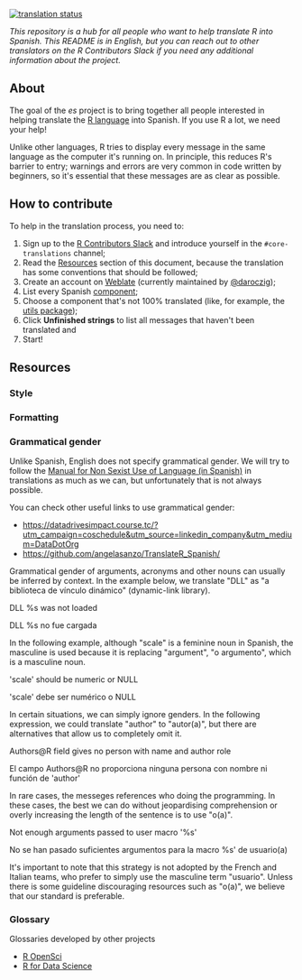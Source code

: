 [![translation status](https://translate.rx.studio/widgets/r-project/es/svg-badge.svg?native=1)](https://translate.rx.studio/languages/es/r-project/)

_This repository is a hub for all people who want to help translate R into
Spanish. This README is in English, but you can reach out to
other translators on the R Contributors Slack if you need any additional
information about the project._

## About
The goal of the _es_ project is to bring together all people interested in
helping translate the [R
language](https://en.wikipedia.org/wiki/R_(programming_language)) into Spanish. If you use R a lot, we need your help!

Unlike other languages, R tries to display every message in the same language as
the computer it's running on. In principle, this reduces R's barrier to entry;
warnings and errors are very common in code written by beginners, so it's
essential that these messages are as clear as possible.

## How to contribute

To help in the translation process, you need to:

1. Sign up to the [R Contributors
   Slack](https://contributor.r-project.org/slack) and introduce yourself in the
   `#core-translations` channel;
1. Read the [Resources](https://github.com/r-devel/translations/wiki/Spanish-specific-translations#resources) section of
   this document, because the translation has some conventions that should be
   followed;
1. Create an account on [Weblate](https://translate.rx.studio/) (currently
   maintained by [@daroczig](https://twitter.com/daroczig));
1. List every Spanish
   [component](https://translate.rx.studio/languages/es/r-project/);
1. Choose a component that's not 100% translated (like, for example, the [utils
   package](https://translate.rx.studio/languages/es/r-project/));
1. Click **Unfinished strings** to list all messages that haven't been
   translated and
1. Start!


## Resources

### Style
### Formatting
### Grammatical gender

Unlike Spanish, English does not specify grammatical gender. We will try to follow the [Manual for Non Sexist Use of Language (in Spanish)](http://conavim.gob.mx/work/models/CONAVIM/Resource/309/1/images/Manualparaelusonosexistadellenguaje%20completo%281%29.pdf) in translations as much as we can, but unfortunately that is not always possible.

You can check other useful links to use grammatical gender:
* https://datadrivesimpact.course.tc/?utm_campaign=coschedule&utm_source=linkedin_company&utm_medium=DataDotOrg
* https://github.com/angelasanzo/TranslateR_Spanish/ 

Grammatical gender of arguments, acronyms and other nouns can usually be inferred by context. In the example below, we translate "DLL" as "a biblioteca de vínculo dinámico" (dynamic-link library).

DLL %s was not loaded

DLL %s no fue cargada

In the following example, although "scale" is a feminine noun in Spanish, the masculine is used because it is replacing "argument", "o argumento", which is a masculine noun.

'scale' should be numeric or NULL

'scale' debe ser numérico o NULL

In certain situations, we can simply ignore genders. In the following expression, we could translate "author" to "autor(a)", but there are alternatives that allow us to completely omit it.

Authors@R field gives no person with name and author role

El campo Authors@R no proporciona ninguna persona con nombre ni función de 'author'

In rare cases, the messeges references who doing the programming. In these cases, the best we can do without jeopardising comprehension or overly increasing the length of the sentence is to use "o(a)".

Not enough arguments passed to user macro '%s'

No se han pasado suficientes argumentos para la macro %s' de usuario(a)

It's important to note that this strategy is not adopted by the French and Italian teams, who prefer to simply use the masculine term "usuario". Unless there is some guideline discouraging resources such as "o(a)", we believe that our standard is preferable.

### Glossary
Glossaries developed by other projects
* [R OpenSci](https://github.com/ropensci-review-tools/glossary/blob/master/glossary.csv)
* [R for Data Science](https://github.com/cienciadedatos/documentacion-traduccion-r4ds/blob/master/orientaciones-traduccion.md)